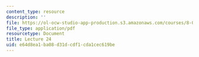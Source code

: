 ```yaml
---
content_type: resource
description: ''
file: https://ol-ocw-studio-app-production.s3.amazonaws.com/courses/8-03sc-physics-iii-vibrations-and-waves-fall-2016/e64d8ea1ba08d31dcdf1cda1cec619be_MIT8_03SCF16_Lec23.pdf
file_type: application/pdf
resourcetype: Document
title: Lecture 24
uid: e64d8ea1-ba08-d31d-cdf1-cda1cec619be
---
```

